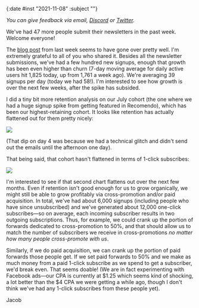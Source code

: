 {:date #inst "2021-11-08" :subject ""}

*You can give feedback via email, [Discord](https://discord.gg/xAumsfVyRd) or [Twitter](https://twitter.com/the_sample_umm).*

We've had 47 more people submit their newsletters in the past week. Welcome everyone!

The [blog post](https://thesample.ai/blog/10k-subscriptions/) from last week seems to have gone over pretty well. I'm extremely grateful to all of you who shared it. Besides all the newsletter submissions, we've had a few hundred new signups, enough that growth has been even higher than churn (7-day moving average for daily active users hit 1,825 today, up from 1,761 a week ago). We're averaging 39 signups per day (today we had 58!). I'm interested to see how growth is over the next few weeks, after the spike has subsided.

I did a tiny bit more retention analysis on our July cohort (the one where we had a huge signup spike from getting featured in Recomendo), which has been our highest-retaining cohort. It looks like retention has actually flattened out for them pretty nicely:

<img style="max-width: 600px" src="https://user-images.githubusercontent.com/3696602/140848179-393cc454-b7da-4df8-9927-f06310ed0f50.png">

(That dip on day 4 was because we had a technical glitch and didn't send out the emails until the afternoon one day).

That being said, that cohort hasn't flattened in terms of 1-click subscribes:

<img style="max-width: 600px" src="https://user-images.githubusercontent.com/3696602/140848500-35a53e40-d04d-4cc6-8ddb-ab01186072a4.png">

I'm interested to see if that second chart flattens out over the next few months. Even if retention isn't good enough for us to grow organically, we might still be able to grow profitably via cross-promotion and/or paid acquisition. In total, we've had about 6,000 signups (including people who have since unsubscribed) and we've generated about 12,000 one-click subscribes&mdash;so on average, each incoming subscriber results in two outgoing subscriptions. Thus, for example, we could crank up the portion of forwards dedicated to cross-promotion to 50%, and that should allow us to match the number of subscribers we receive in cross-promotions *no matter how many people cross-promote with us*.

Similarly, if we do paid acquisition, we can crank up the portion of paid forwards those people get. If we set paid forwards to 50% and we make as much money from a paid 1-click subscribe as we spend to get a subscriber, we'd break even. That seems doable! (We are in fact experimenting with Facebook ads&mdash;our CPA is currently at $1.25 which seems kind of shocking, a lot better than the $4 CPA we were getting a while ago, though I don't think we've had any 1-click subscribes from these people yet).

Jacob
